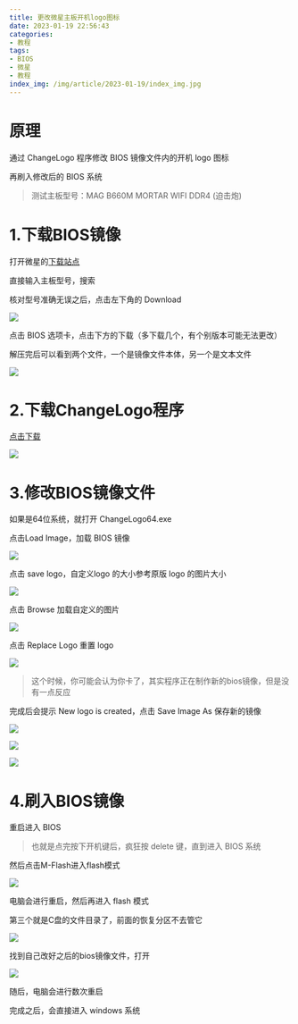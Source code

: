 ```yaml
---
title: 更改微星主板开机logo图标
date: 2023-01-19 22:56:43
categories:
- 教程
tags: 
- BIOS
- 微星
- 教程
index_img: /img/article/2023-01-19/index_img.jpg
---
```


# 原理

通过 ChangeLogo 程序修改 BIOS 镜像文件内的开机 logo 图标

再刷入修改后的 BIOS 系统

> 测试主板型号：MAG B660M MORTAR WIFI DDR4 (迫击炮)

# 1.下载BIOS镜像

打开微星的[下载站点](https://cn.msi.com/support/download)

直接输入主板型号，搜索

核对型号准确无误之后，点击左下角的 Download

![](/img/article/2023-01-19/1.png)

点击 BIOS 选项卡，点击下方的下载（多下载几个，有个别版本可能无法更改）

解压完后可以看到两个文件，一个是镜像文件本体，另一个是文本文件

![](/img/article/2023-01-19/2.png)

# 2.下载ChangeLogo程序

[点击下载](https://pan.baidu.com/s/16FtyhzEaRfBggW-O0Kvy9A?pwd=cdft)

![](/img/article/2023-01-19/3.png)

# 3.修改BIOS镜像文件

如果是64位系统，就打开 ChangeLogo64.exe

点击Load Image，加载 BIOS 镜像

![](/img/article/2023-01-19/4.png)

点击 save logo，自定义logo 的大小参考原版 logo 的图片大小

![](/img/article/2023-01-19/5.png)

点击 Browse 加载自定义的图片

![](/img/article/2023-01-19/6.png)

点击 Replace Logo 重置 logo

![](/img/article/2023-01-19/7.png)

> 这个时候，你可能会认为你卡了，其实程序正在制作新的bios镜像，但是没有一点反应

完成后会提示 New logo is created，点击 Save Image As 保存新的镜像

![](/img/article/2023-01-19/8.png)

![](/img/article/2023-01-19/9.png)

![](/img/article/2023-01-19/10.png)

# 4.刷入BIOS镜像

重启进入 BIOS

> 也就是点完按下开机键后，疯狂按 delete 键，直到进入 BIOS 系统

然后点击M-Flash进入flash模式

![](/img/article/2023-01-19/11.jpg)

电脑会进行重启，然后再进入 flash 模式

第三个就是C盘的文件目录了，前面的恢复分区不去管它

![](/img/article/2023-01-19/12.jpg)

找到自己改好之后的bios镜像文件，打开

![](/img/article/2023-01-19/13.jpg)

随后，电脑会进行数次重启

完成之后，会直接进入 windows 系统